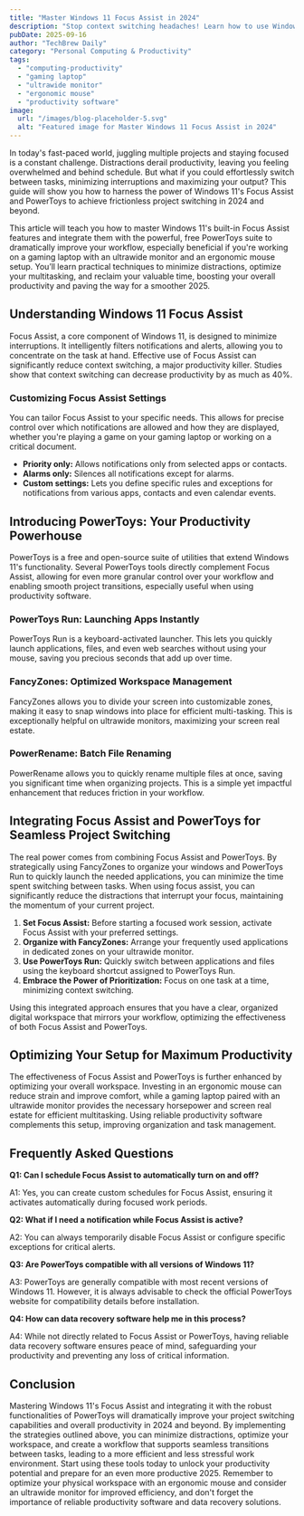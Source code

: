 ```yaml
---
title: "Master Windows 11 Focus Assist in 2024"
description: "Stop context switching headaches! Learn how to use Windows 11's Focus Assist and PowerToys for seamless project transitions. Optimize your gaming laptop, ultrawide monitor, and ergonomic mouse setup for peak productivity. Read our complete guide now!"
pubDate: 2025-09-16
author: "TechBrew Daily"
category: "Personal Computing & Productivity"
tags:
  - "computing-productivity"
  - "gaming laptop"
  - "ultrawide monitor"
  - "ergonomic mouse"
  - "productivity software"
image:
  url: "/images/blog-placeholder-5.svg"
  alt: "Featured image for Master Windows 11 Focus Assist in 2024"
---
```


In today's fast-paced world, juggling multiple projects and staying focused is a constant challenge.  Distractions derail productivity, leaving you feeling overwhelmed and behind schedule. But what if you could effortlessly switch between tasks, minimizing interruptions and maximizing your output?  This guide will show you how to harness the power of Windows 11's Focus Assist and PowerToys to achieve frictionless project switching in 2024 and beyond.


This article will teach you how to master Windows 11's built-in Focus Assist features and integrate them with the powerful, free PowerToys suite to dramatically improve your workflow, especially beneficial if you're working on a gaming laptop with an ultrawide monitor and an ergonomic mouse setup. You’ll learn practical techniques to minimize distractions, optimize your multitasking, and reclaim your valuable time, boosting your overall productivity and paving the way for a smoother 2025.

## Understanding Windows 11 Focus Assist

Focus Assist, a core component of Windows 11, is designed to minimize interruptions.  It intelligently filters notifications and alerts, allowing you to concentrate on the task at hand.  Effective use of Focus Assist can significantly reduce context switching, a major productivity killer. Studies show that context switching can decrease productivity by as much as 40%.

### Customizing Focus Assist Settings

You can tailor Focus Assist to your specific needs.  This allows for precise control over which notifications are allowed and how they are displayed, whether you're playing a game on your gaming laptop or working on a critical document.

* **Priority only:** Allows notifications only from selected apps or contacts.
* **Alarms only:**  Silences all notifications except for alarms.
* **Custom settings:** Lets you define specific rules and exceptions for notifications from various apps, contacts and even calendar events.


## Introducing PowerToys: Your Productivity Powerhouse

PowerToys is a free and open-source suite of utilities that extend Windows 11's functionality. Several PowerToys tools directly complement Focus Assist, allowing for even more granular control over your workflow and enabling smooth project transitions, especially useful when using productivity software.


### PowerToys Run: Launching Apps Instantly

PowerToys Run is a keyboard-activated launcher.  This lets you quickly launch applications, files, and even web searches without using your mouse, saving you precious seconds that add up over time.


### FancyZones: Optimized Workspace Management

FancyZones allows you to divide your screen into customizable zones, making it easy to snap windows into place for efficient multi-tasking. This is exceptionally helpful on ultrawide monitors, maximizing your screen real estate.


### PowerRename: Batch File Renaming

PowerRename allows you to quickly rename multiple files at once, saving you significant time when organizing projects.  This is a simple yet impactful enhancement that reduces friction in your workflow.


## Integrating Focus Assist and PowerToys for Seamless Project Switching

The real power comes from combining Focus Assist and PowerToys. By strategically using FancyZones to organize your windows and PowerToys Run to quickly launch the needed applications, you can minimize the time spent switching between tasks. When using focus assist, you can significantly reduce the distractions that interrupt your focus, maintaining the momentum of your current project.

1. **Set Focus Assist:** Before starting a focused work session, activate Focus Assist with your preferred settings.
2. **Organize with FancyZones:** Arrange your frequently used applications in dedicated zones on your ultrawide monitor.
3. **Use PowerToys Run:** Quickly switch between applications and files using the keyboard shortcut assigned to PowerToys Run.
4. **Embrace the Power of Prioritization:** Focus on one task at a time, minimizing context switching.

Using this integrated approach ensures that you have a clear, organized digital workspace that mirrors your workflow, optimizing the effectiveness of both Focus Assist and PowerToys.


## Optimizing Your Setup for Maximum Productivity

The effectiveness of Focus Assist and PowerToys is further enhanced by optimizing your overall workspace. Investing in an ergonomic mouse can reduce strain and improve comfort, while a gaming laptop paired with an ultrawide monitor provides the necessary horsepower and screen real estate for efficient multitasking.  Using reliable productivity software complements this setup, improving organization and task management.


## Frequently Asked Questions

**Q1: Can I schedule Focus Assist to automatically turn on and off?**

A1: Yes, you can create custom schedules for Focus Assist, ensuring it activates automatically during focused work periods.

**Q2: What if I need a notification while Focus Assist is active?**

A2:  You can always temporarily disable Focus Assist or configure specific exceptions for critical alerts.

**Q3: Are PowerToys compatible with all versions of Windows 11?**

A3: PowerToys are generally compatible with most recent versions of Windows 11.  However, it is always advisable to check the official PowerToys website for compatibility details before installation.

**Q4: How can data recovery software help me in this process?**

A4: While not directly related to Focus Assist or PowerToys, having reliable data recovery software ensures peace of mind, safeguarding your productivity and preventing any loss of critical information.


## Conclusion

Mastering Windows 11's Focus Assist and integrating it with the robust functionalities of PowerToys will dramatically improve your project switching capabilities and overall productivity in 2024 and beyond. By implementing the strategies outlined above, you can minimize distractions, optimize your workspace, and create a workflow that supports seamless transitions between tasks, leading to a more efficient and less stressful work environment.  Start using these tools today to unlock your productivity potential and prepare for an even more productive 2025. Remember to optimize your physical workspace with an ergonomic mouse and consider an ultrawide monitor for improved efficiency, and don't forget the importance of reliable productivity software and data recovery solutions.
